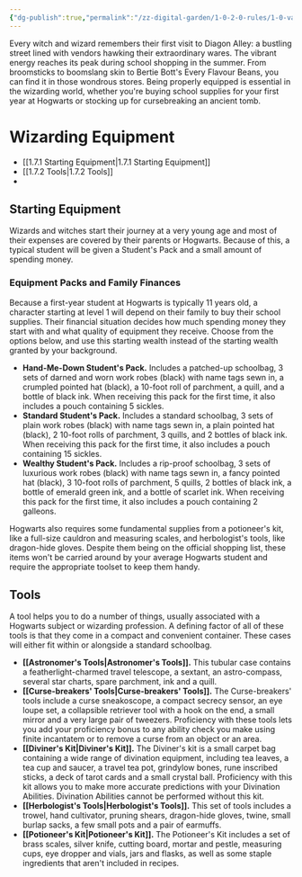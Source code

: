 ```yaml
---
{"dg-publish":true,"permalink":"/zz-digital-garden/1-0-2-0-rules/1-0-variant-rules/1-7-wizarding-equipment-mo-c/"}
---
```


Every witch and wizard remembers their first visit to Diagon Alley: a bustling street lined with vendors hawking their extraordinary wares. The vibrant energy reaches its peak during school shopping in the summer. From broomsticks to boomslang skin to Bertie Bott's Every Flavour Beans, you can find it in those wondrous stores. Being properly equipped is essential in the wizarding world, whether you're buying school supplies for your first year at Hogwarts or stocking up for cursebreaking an ancient tomb.

# Wizarding Equipment
- [[1.7.1 Starting Equipment\|1.7.1 Starting Equipment]]
- [[1.7.2 Tools\|1.7.2 Tools]]
- 

## Starting Equipment

Wizards and witches start their journey at a very young age and most of their expenses are covered by their parents or Hogwarts. Because of this, a typical student will be given a Student's Pack and a small amount of spending money.

### Equipment Packs and Family Finances

Because a first-year student at Hogwarts is typically 11 years old, a character starting at level 1 will depend on their family to buy their school supplies. Their financial situation decides how much spending money they start with and what quality of equipment they receive. Choose from the options below, and use this starting wealth instead of the starting wealth granted by your background.

* **Hand-Me-Down Student's Pack.** Includes a patched-up schoolbag, 3 sets of darned and worn work robes (black) with name tags sewn in, a crumpled pointed hat (black), a 10-foot roll of parchment, a quill, and a bottle of black ink. When receiving this pack for the first time, it also includes a pouch containing 5 sickles.
* **Standard Student's Pack.** Includes a standard schoolbag, 3 sets of plain work robes (black) with name tags sewn in, a plain pointed hat (black), 2 10-foot rolls of parchment, 3 quills, and 2 bottles of black ink. When receiving this pack for the first time, it also includes a pouch containing 15 sickles.
* **Wealthy Student's Pack.** Includes a rip-proof schoolbag, 3 sets of luxurious work robes (black) with name tags sewn in, a fancy pointed hat (black), 3 10-foot rolls of parchment, 5 quills, 2 bottles of black ink, a bottle of emerald green ink, and a bottle of scarlet ink. When receiving this pack for the first time, it also includes a pouch containing 2 galleons.

Hogwarts also requires some fundamental supplies from a potioneer's kit, like a full-size cauldron and measuring scales, and herbologist's tools, like dragon-hide gloves. Despite them being on the official shopping list, these items won't be carried around by your average Hogwarts student and require the appropriate toolset to keep them handy.

## Tools

A tool helps you to do a number of things, usually associated with a Hogwarts subject or wizarding profession. A defining factor of all of these tools is that they come in a compact and convenient container. These cases will either fit within or alongside a standard schoolbag.

* **[[Astronomer's Tools\|Astronomer's Tools]].** This tubular case contains a featherlight-charmed travel telescope, a sextant, an astro-compass, several star charts, spare parchment, ink and a quill.
* **[[Curse-breakers' Tools\|Curse-breakers' Tools]].** The Curse-breakers' tools include a curse sneakoscope, a compact secrecy sensor, an eye loupe set, a collapsible retriever tool with a hook on the end, a small mirror and a very large pair of tweezers. Proficiency with these tools lets you add your proficiency bonus to any ability check you make using finite incantatem or to remove a curse from an object or an area.
* **[[Diviner's Kit\|Diviner's Kit]].** The Diviner's kit is a small carpet bag containing a wide range of divination equipment, including tea leaves, a tea cup and saucer, a travel tea pot, grindylow bones, rune inscribed sticks, a deck of tarot cards and a small crystal ball. Proficiency with this kit allows you to make more accurate predictions with your Divination Abilities. Divination Abilities cannot be performed without this kit.
* **[[Herbologist's Tools\|Herbologist's Tools]].** This set of tools includes a trowel, hand cultivator, pruning shears, dragon-hide gloves, twine, small burlap sacks, a few small pots and a pair of earmuffs.
* **[[Potioneer's Kit\|Potioneer's Kit]].** The Potioneer's Kit includes a set of brass scales, silver knife, cutting board, mortar and pestle, measuring cups, eye dropper and vials, jars and flasks, as well as some staple ingredients that aren't included in recipes.